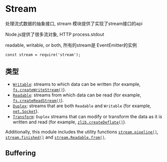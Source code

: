 # Stream

处理流式数据的抽象接口, stream 模块提供了实现了stream接口的api

Node.js提供了很多流对象, HTTP process.stdout

readable, writable, or both, 所有的stream是 EventEmitter的实例

`const stream = require('stream');`

## 类型

- [`Writable`](https://nodejs.org/api/stream.html#stream_class_stream_writable): streams to which data can be written (for example, [`fs.createWriteStream()`](https://nodejs.org/api/fs.html#fs_fs_createwritestream_path_options)).
- [`Readable`](https://nodejs.org/api/stream.html#stream_class_stream_readable): streams from which data can be read (for example, [`fs.createReadStream()`](https://nodejs.org/api/fs.html#fs_fs_createreadstream_path_options)).
- [`Duplex`](https://nodejs.org/api/stream.html#stream_class_stream_duplex): streams that are both `Readable` and `Writable` (for example, [`net.Socket`](https://nodejs.org/api/net.html#net_class_net_socket)).
- [`Transform`](https://nodejs.org/api/stream.html#stream_class_stream_transform): `Duplex` streams that can modify or transform the data as it is written and read (for example, [`zlib.createDeflate()`](https://nodejs.org/api/zlib.html#zlib_zlib_createdeflate_options)).

Additionally, this module includes the utility functions [`stream.pipeline()`](https://nodejs.org/api/stream.html#stream_stream_pipeline_source_transforms_destination_callback), [`stream.finished()`](https://nodejs.org/api/stream.html#stream_stream_finished_stream_options_callback) and [`stream.Readable.from()`](https://nodejs.org/api/stream.html#stream_stream_readable_from_iterable_options).

## Buffering



